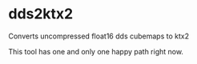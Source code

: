 # dds2ktx2

Converts uncompressed float16 dds cubemaps to ktx2

This tool has one and only one happy path right now.

